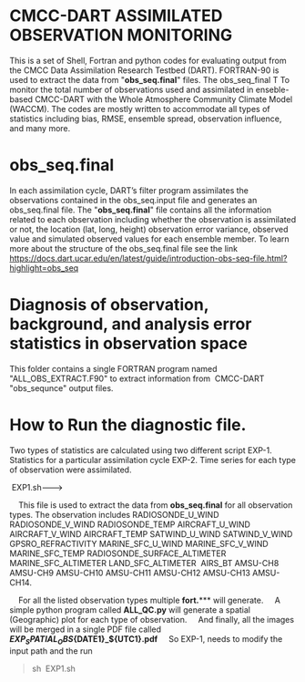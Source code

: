 # CMCC-DART ASSIMILATED OBSERVATION MONITORING
This is a set of Shell, Fortran and python codes for evaluating output from the CMCC Data Assimilation Research Testbed (DART).
FORTRAN-90 is used to extract the data from "**obs_seq.final**" files. The obs_seq_final T
To monitor the total number of observations used and assimilated in enseble-based CMCC-DART with the Whole Atmosphere Community Climate Model (WACCM). The codes are mostly written to accommodate all types of statistics including bias, RMSE, ensemble spread, observation influence, and many more.

# obs_seq.final
In each assimilation cycle, DART’s filter program assimilates the observations contained in the obs_seq.input file and generates an obs_seq.final file.
The "**obs_seq.final**" file contains all the information related to each observation including whether the observation is assimilated or not, the location (lat, long, height) observation error variance, observed value and simulated observed values for each ensemble member.
To learn more about the structure of the obs_seq.final file see the link https://docs.dart.ucar.edu/en/latest/guide/introduction-obs-seq-file.html?highlight=obs_seq


# Diagnosis of observation, background, and analysis error statistics in observation space
This folder contains a single FORTRAN program named "ALL_OBS_EXTRACT.F90" to extract information from  CMCC-DART "obs_sequnce" output files.
 
# How to Run the diagnostic file.
Two types of statistics are calculated using two different script
EXP-1. Statistics for a particular assimilation cycle
EXP-2. Time series for each type of observation were assimilated.

 EXP1.sh--->
 
    This file is used to extract the data from **obs_seq.final** for all observation types. 
    The observation includes RADIOSONDE_U_WIND RADIOSONDE_V_WIND RADIOSONDE_TEMP AIRCRAFT_U_WIND AIRCRAFT_V_WIND AIRCRAFT_TEMP SATWIND_U_WIND SATWIND_V_WIND GPSRO_REFRACTIVITY MARINE_SFC_U_WIND MARINE_SFC_V_WIND MARINE_SFC_TEMP RADIOSONDE_SURFACE_ALTIMETER MARINE_SFC_ALTIMETER LAND_SFC_ALTIMETER  AIRS_BT AMSU-CH8 AMSU-CH9 AMSU-CH10 AMSU-CH11 AMSU-CH12 AMSU-CH13 AMSU-CH14. 
    
    For all the listed observation types multiple **fort.***** will generate.
    A simple python program called **ALL_QC.py** will generate a spatial (Geographic) plot for each type of observation.
    And finally, all the images will be merged in a single PDF file called **${EXP}_SPATIAL_OBS${DATE1}_${UTC1}.pdf**
    
So EXP-1, needs to modify the input path and the run
> sh  EXP1.sh

